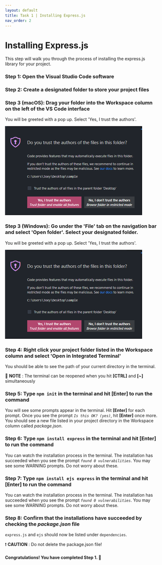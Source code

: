 ```yaml
---
layout: default
title: Task 1 | Installing Express.js
nav_order: 2
---
```

# Installing Express.js
This step will walk you through the process of installing the express.js library for your project.

### Step 1: Open the Visual Studio Code software

### Step 2: Create a designated folder to store your project files

### Step 3 (macOS): Drag your folder into the Workspace column on the left of the VS Code interface
You will be greeted with a pop up. Select 'Yes, I trust the authors'.

![Workspace popup message](../assets/images/step-3.png)

### Step 3 (Windows): Go under the 'File' tab on the navigation bar and select 'Open folder'. Select your designated folder.
You will be greeted with a pop up. Select 'Yes, I trust the authors'.

![Workspace popup message](../assets/images/step-3.png)

### Step 4: Right click your project folder listed in the Workspace column and select 'Open in Integrated Terminal'
You should be able to see the path of your current directory in the terminal.


💭 **NOTE** : The terminal can be reopened when you hit **[CTRL]** and **[~]** simultaneously

### Step 5: Type `npm init` in the terminal and hit **[Enter]** to run the command
You will see some prompts appear in the terminal. Hit **[Enter]** for each prompt. Once you see the prompt *`Is this OK? (yes)`*, hit **[Enter]** once more. You should see a new file listed in your project directory in the Workspace column called *package.json*.

### Step 6: Type `npm install express` in the terminal and hit **[Enter]** to run the command
You can watch the installation process in the terminal. The installation has succeeded when you see the prompt *`found 0 vulnerabilities`*. You may see some WARNING prompts. Do not worry about these.

### Step 7: Type `npm install ejs express` in the terminal and hit **[Enter]** to run the command
You can watch the installation process in the terminal. The installation has succeeded when you see the prompt *`found 0 vulnerabilities`*. You may see some WARNING prompts. Do not worry about these.

### Step 8: Confirm that the installations have succeeded by checking the *package.json* file
`express.js` and `ejs` should now be listed under `dependencies`.


❗ **CAUTION** : Do not delete the package.json file!

#### Congratulations! You have completed Step 1. 🚀
